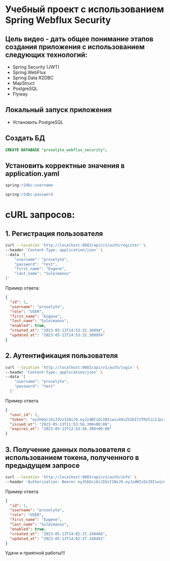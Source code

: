 Учебный проект c использованием Spring Webflux Security
================================


## Цель видео - дать общее понимание этапов создания приложения с использованием следующих технологий:
 - Spring Security (JWT)
 - Spring WebFlux
 - Spring Data R2DBC
 - MapStruct
 - PostgreSQL
 - Flyway


## Локальный запуск приложения
- Установить PostgreSQL

## Создать БД
```sql
CREATE DATABASE "proselyte_webflux_security";
```

## Установить корректные значения в application.yaml
```sql
spring:r2dbc:username
```

```sql
spring:r2dbc:password
```

# cURL запросов:

## 1. Регистрация пользователя
```bash
curl --location 'http://localhost:8083/api/v1/auth/register' \
--header 'Content-Type: application/json' \
--data '{
    "username": "proselyte",
    "password": "test",
    "first_name": "Eugene",
    "last_name": "Suleimanov"
}'
```

Пример ответа:
```json
{
  "id": 1,
  "username": "proselyte",
  "role": "USER",
  "first_name": "Eugene",
  "last_name": "Suleimanov",
  "enabled": true,
  "created_at": "2023-05-13T14:53:32.36094",
  "updated_at": "2023-05-13T14:53:32.360954"
}
```

## 2. Аутентификация пользователя
```bash
curl --location 'http://localhost:8083/api/v1/auth/login' \
--header 'Content-Type: application/json' \
--data '{
    "username": "proselyte",
    "password": "test"
  }'
```

Пример ответа
```json
{
  "user_id": 1,
  "token": "eyJhbGciOiJIUzI1NiJ9.eyJzdWIiOiI0Iiwicm9sZSI6IlVTRVIiLCJpc3MiOiJwcm9zZWx5dGUiLCJleHAiOjE2ODM5ODI0MzYsImlhdCI6MTY4Mzk3ODgzNiwianRpIjoiZjlmZDliMjYtN2UyOC00Y2QzLWIzY2MtOWM3MjdmNTdkNTliIiwidXNlcm5hbWUiOiJwcm9zZWx5dGUifQ.8gdTqi18le0h4GTAd_JnxTDybnDFQS03biRnMbRRpQQ",
  "issued_at": "2023-05-13T11:53:56.390+00:00",
  "expires_at": "2023-05-13T12:53:56.390+00:00"
}
```

## 3. Получение данных пользователя с использованием токена, полученного в предыдущем запросе

```bash
curl --location 'http://localhost:8083/api/v1/auth/info' \
--header 'Authorization: Bearer eyJhbGciOiJIUzI1NiJ9.eyJzdWIiOiI0Iiwicm9sZSI6IlVTRVIiLCJpc3MiOiJwcm9zZWx5dGUiLCJleHAiOjE2ODM5ODI0MzYsImlhdCI6MTY4Mzk3ODgzNiwianRpIjoiZjlmZDliMjYtN2UyOC00Y2QzLWIzY2MtOWM3MjdmNTdkNTliIiwidXNlcm5hbWUiOiJwcm9zZWx5dGUifQ.8gdTqi18le0h4GTAd_JnxTDybnDFQS03biRnMbRRpQQ'
```

Пример ответа
```json
{
  "id": 1,
  "username": "proselyte",
  "role": "USER",
  "first_name": "Eugene",
  "last_name": "Suleimanov",
  "enabled": true,
  "created_at": "2023-05-13T14:02:37.248466",
  "updated_at": "2023-05-13T14:02:37.248482"
}
```

Удачи и приятной работы!!!
